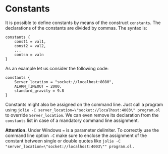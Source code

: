# Constants

It is possible to define constants by means of the construct `constants`. The declarations of the constants are divided by commas. The syntax is:

```jolie
constants {
    const1 = val1,
    const2 = val2,
    ...
    contsn = valn
}
```

As an example let us consider the following code:

```jolie
constants {
    Server_location = "socket://localhost:8080",
    ALARM_TIMEOUT = 2000,
    standard_gravity = 9.8
}
```

Constants might also be assigned on the command line. Just call a program using `jolie -C server_location=\"socket://localhost:4003\" program.ol` to override `Server_location`. We can even remove its declaration from the `constants` list in case of a mandatory command line assignment.

**Attention.** Under Windows `=` is a parameter delimiter. To correctly use the command line option `-C` make sure to enclose the assignment of the constant between single or double quotes like `jolie -C "server_location=\"socket://localhost:4003\"" program.ol` .
